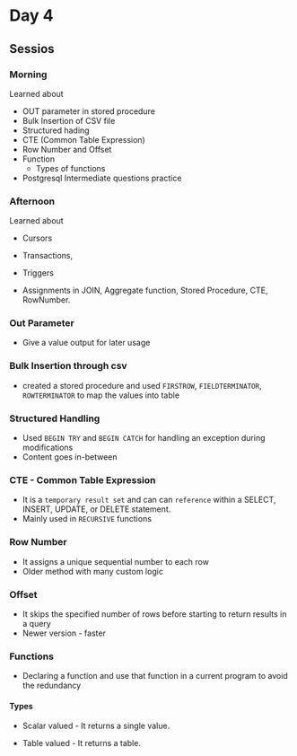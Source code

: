 # Day 4

## Sessios

### Morning 

Learned about
- OUT parameter in stored procedure
- Bulk Insertion of CSV file
- Structured hading
- CTE (Common Table Expression)
- Row Number and Offset
- Function
    - Types of functions
- Postgresql Intermediate questions practice

### Afternoon

Learned  about
- Cursors 
- Transactions, 
- Triggers

- Assignments in JOIN, Aggregate function, Stored Procedure, CTE, RowNumber.

### Out Parameter 

- Give a value output for later usage

### Bulk Insertion through csv

- created a stored procedure and used `FIRSTROW`, `FIELDTERMINATOR`, `ROWTERMINATOR` to map the values into table

### Structured Handling
 
- Used `BEGIN TRY` and `BEGIN CATCH` for handling an exception during modifications
- Content goes in-between

### CTE - Common Table Expression 

- It is a `temporary result set` and can can `reference` within a SELECT, INSERT, UPDATE, or DELETE statement.
- Mainly used in `RECURSIVE` functions

### Row Number

- It assigns a unique sequential number to each row
- Older method with many custom logic

### Offset

- It skips the specified number of rows before starting to return results in a query
- Newer version - faster

### Functions

- Declaring a function and use that function in a current program to avoid the redundancy

#### Types

- Scalar valued
      - It returns a single value.

- Table valued
      - It returns a table.


